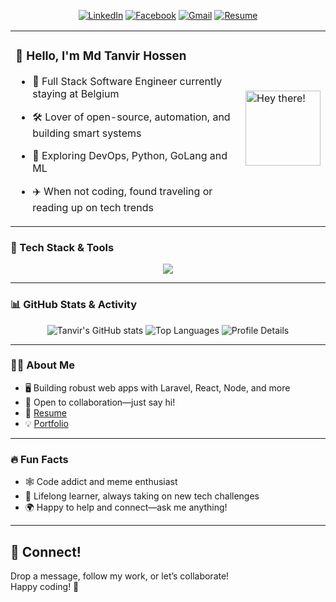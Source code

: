<!-- Profile Banner -->
<p align="center">
  <!-- <img src="https://gprm.itsvg.in/api/banner?name=Shakil%20Ahmmed&desc=Full%20Stack%20Developer%20from%20Bangladesh%20%F0%9F%8C%B1&desc2=Building%20cool%20things%20with%20PHP%2C%20JS%2C%20Python%20%26%20More!&github=ShakilAhmmed" alt="Shakil Ahmmed Banner" width="100%" /> -->
</p>

<div align="center">

[![LinkedIn](https://img.shields.io/badge/-LinkedIn-1976d2?logo=linkedin&logoColor=white)](https://www.linkedin.com/in/tanvir112/)
[![Facebook](https://img.shields.io/badge/-Facebook-1976d2?logo=facebook&logoColor=white)](https://www.facebook.com/r3dr0k37)
[![Gmail](https://img.shields.io/badge/-Gmail-EA4335?logo=gmail&logoColor=white)](mailto:tanvirhossen112@gmail.com?subject=From%20GitHub&body=Hi,%20there.%20Found%20you%20from%20GitHub.)
[![Resume](https://img.shields.io/badge/-Resume-14171A?style=flat-square&logo=read-the-docs&logoColor=white)](https://drive.google.com/file/d/17CofSLaS42MwkgFXpEUKXGxJcqUtncEs/view?usp=drive_link)

</div>

<table>
  <tr>
    <td>

### 👋 Hello, I'm Md Tanvir Hossen

- 🚀 Full Stack Software Engineer currently staying at Belgium
- 🛠 Lover of open-source, automation, and building smart systems
- 🌱 Exploring DevOps, Python, GoLang and ML
- ✈️ When not coding, found traveling or reading up on tech trends

    </td>
    <td>
      <img src="https://media.giphy.com/media/hvRJCLFzcasrR4ia7z/giphy.gif" width="120" alt="Hey there!"/>
    </td>
  </tr>
</table>


### 🚀 Tech Stack & Tools

<p align="center">
  <img src="https://skillicons.dev/icons?i=laravel,docker,nestjs,php,python,js,vue,react,mysql,git,redis,linux,jenkins" />
</p>

---

### 📊 GitHub Stats & Activity

<div align="center">
  <img src="https://github-readme-stats.vercel.app/api?username=TanvirHossen112&show_icons=true&theme=radical" alt="Tanvir's GitHub stats" />
  <img src="https://github-readme-stats.vercel.app/api/top-langs/?username=TanvirHossen112&layout=compact&theme=radical" alt="Top Languages" />
  <img src="https://github-profile-summary-cards.vercel.app/api/cards/profile-details?username=TanvirHossen112&theme=radical" alt="Profile Details" />
</div>

---

### 🧑‍💻 About Me

- 🖥 Building robust web apps with Laravel, React, Node, and more
- 🤝 Open to collaboration—just say hi!
- 📝 [Resume](https://drive.google.com/file/d/17CofSLaS42MwkgFXpEUKXGxJcqUtncEs/view?usp=drive_link)
- 💡 [Portfolio](https://TanvirHossen112.github.io)

---

### 🔥 Fun Facts

- 🕸️ Code addict and meme enthusiast
- 🎒 Lifelong learner, always taking on new tech challenges
- 🌍 Happy to help and connect—ask me anything!

---

## 📨 Connect!

Drop a message, follow my work, or let’s collaborate!  
Happy coding! 🚀
